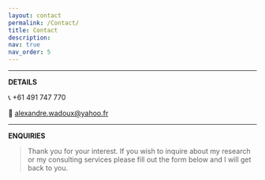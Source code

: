 ```yaml
---
layout: contact
permalink: /Contact/
title: Contact
description: 
nav: true
nav_order: 5
---
```


----
**DETAILS**

:telephone_receiver: +61 491 747 770

:email: alexandre.wadoux@yahoo.fr

----
**ENQUIRIES**

> Thank you for your interest. If you wish to inquire about my research or my consulting services please fill out the form below and I will get back to you.
